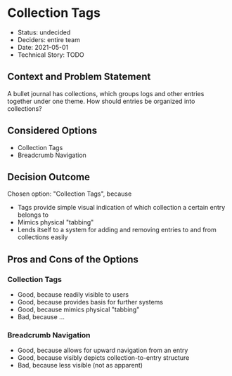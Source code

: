 # Collection Tags

* Status: undecided
* Deciders: entire team
* Date: 2021-05-01
* Technical Story: TODO

## Context and Problem Statement

A bullet journal has collections, which groups logs and other entries together under one theme.
How should entries be organized into collections?

## Considered Options

* Collection Tags
* Breadcrumb Navigation

## Decision Outcome
Chosen option: "Collection Tags", because

* Tags provide simple visual indication of which collection a certain entry belongs to
* Mimics physical "tabbing"
* Lends itself to a system for adding and removing entries to and from collections easily 
  
## Pros and Cons of the Options 

### Collection Tags
* Good, because readily visible to users
* Good, because provides basis for further systems
* Good, because mimics physical "tabbing"
* Bad, because ...

### Breadcrumb Navigation
* Good, because allows for upward navigation from an entry
* Good, because visibly depicts collection-to-entry structure 
* Bad, because less visible (not as apparent)